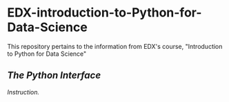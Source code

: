 # EDX-introduction-to-Python-for-Data-Science
This repository pertains to the information from EDX's course, "Introduction to Python for Data Science"

## *The Python Interface*
 *Instruction.*

